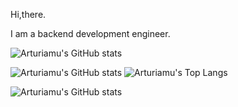 Hi,there.

I am a backend development engineer.

![Arturiamu's GitHub stats](https://readme-typing-svg.herokuapp.com?color=28696B&size=15&center=true&lines=Welcome%20to%20Arturiamu%27s%20code%20space!)

![Arturiamu's GitHub stats](https://github-readme-stats.vercel.app/api?username=arturiamu&show_icons=true)
![Arturiamu's Top Langs](https://github.com/anuraghazra/github-readme-stats&layout=compact)

![Arturiamu's GitHub stats](https://github-readme-activity-graph.cyclic.app/graph?username=arturiamu)


